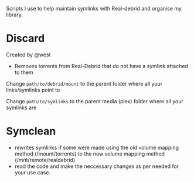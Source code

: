Scripts I use to help maintain symlinks with Real-debrid and organise my library.

# Discard
Created by @west
- Removes torrents from Real-Debrid that do not have a symlink attached to them

Change `path/to/debrid/mount` to the parent folder where all your links/symlinks point to

Change `path/to/symlinks` to the parent media (plex) folder where all your symlinks are

# Symclean
- rewrites symlinks if some were made using the old volume mapping method (/mount/torrents) to the new volume mapping method (/mnt/remote/realdebrid)
- read the code and make the neccessary changes as per needed for your use case.
